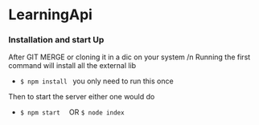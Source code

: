 # LearningApi

### Installation and start Up 

After GIT MERGE or cloning it in a dic on your system /n
Running the first command will install all the external lib 

* ```$ npm install ```  you only need to run this once 

Then  to start the server either one would do 
* ```$ npm start  ``` OR ```$ node index ```


